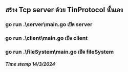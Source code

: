## สร้าง Tcp server ด้วย TinProtocol นั้นเอง 
### go run .\server\main.go เปิด server 
### go run .\client\main.go เปิด client
### go run .\fileSystem\main.go เปิด fileSystem

##### Time stemp 14/3/2024
